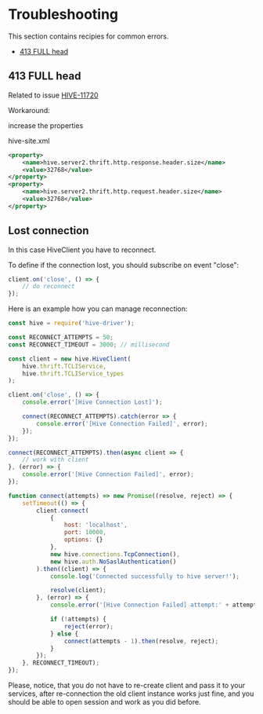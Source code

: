 # Troubleshooting

This section contains recipies for common errors.

- [413 FULL head](#413-full-head)

## 413 FULL head

Related to issue [HIVE-11720](https://issues.apache.org/jira/browse/HIVE-11720)

Workaround:

increase the properties

hive-site.xml
```xml
<property>
    <name>hive.server2.thrift.http.response.header.size</name>
    <value>32768</value>
</property>
<property>
    <name>hive.server2.thrift.http.request.header.size</name>
    <value>32768</value>
</property>
```

## Lost connection

In this case HiveClient you have to reconnect.

To define if the connection lost, you should subscribe on event "close":

```javascript
client.on('close', () => {
    // do reconnect
});
```

Here is an example how you can manage reconnection:

```javascript
const hive = require('hive-driver');

const RECONNECT_ATTEMPTS = 50;
const RECONNECT_TIMEOUT = 3000; // millisecond

const client = new hive.HiveClient(
    hive.thrift.TCLIService,
    hive.thrift.TCLIService_types
);

client.on('close', () => {
    console.error('[Hive Connection Lost]');

    connect(RECONNECT_ATTEMPTS).catch(error => {
        console.error('[Hive Connection Failed]', error);
    });
});

connect(RECONNECT_ATTEMPTS).then(async client => {
    // work with client
}, (error) => {
    console.error('[Hive Connection Failed]', error);
});

function connect(attempts) => new Promise((resolve, reject) => {
    setTimeout(() => {
        client.connect(
            {
                host: 'localhost',
                port: 10000,
                options: {}
            },
            new hive.connections.TcpConnection(),
            new hive.auth.NoSaslAuthentication() 
        ).then((client) => {
            console.log('Connected successfully to hive server!');

            resolve(client);
        }, (error) => {
            console.error('[Hive Connection Failed] attempt:' + attempts, error.message);

            if (!attempts) {
                reject(error);
            } else {
                connect(attempts - 1).then(resolve, reject);
            }
        });
    }, RECONNECT_TIMEOUT);
});
```

Please, notice, that you do not have to re-create client and pass it to your services,
after re-connection the old client instance works just fine,
and you should be able to open session and work as you did before.
